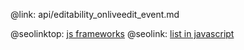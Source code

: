 @link: api/editability_onliveedit_event.md

@seolinktop: [js frameworks](https://webix.com)
@seolink: [list in javascript](https://webix.com/widget/list/)